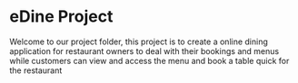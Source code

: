 <h1> eDine Project</h1> 
<p> Welcome to our project folder, this project is to create a online dining application for restaurant owners to deal with their bookings and menus while customers can view and access the menu and book a table quick for the restaurant </p> 
